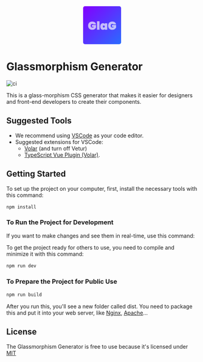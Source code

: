 <div align="center">
  <a href="https://glass.zenkie.cn/">
    <img src="https://raw.githubusercontent.com/ZenkieBear/glassmorphism/main/public/logo.png" style="width: 100px; border-radius: 5px" />
  </a>
</div>

# Glassmorphism Generator

![ci](https://github.com/ZenkieBear/glassmorphism/actions/workflows/node.js.yml/badge.svg)

This is a glass-morphism CSS generator that makes it easier for designers and front-end developers to create their components.

## Suggested Tools 

* We recommend using [VSCode](https://code.visualstudio.com/) as your code editor.
* Suggested extensions for VSCode:
  * [Volar](https://marketplace.visualstudio.com/items?itemName=Vue.volar) (and turn off Vetur) 
  * [TypeScript Vue Plugin (Volar)](https://marketplace.visualstudio.com/items?itemName=Vue.vscode-typescript-vue-plugin).

## Getting Started

To set up the project on your computer, first, install the necessary tools with this command:

```sh
npm install
```

### To Run the Project for Development

If you want to make changes and see them in real-time, use this command:

To get the project ready for others to use, you need to compile and minimize it with this command:

```sh
npm run dev
```

### To Prepare the Project for Public Use

```sh
npm run build
```

After you run this, you'll see a new folder called dist. You need to package this and put it into your web server, like [Nginx](http://nginx.org/), [Apache](https://www.apache.org/)...

## License

The Glassmorphism Generator is free to use because it's licensed under [MIT](https://github.com/ZenkieBear/glassmorphism/blob/main/LICENSE)
